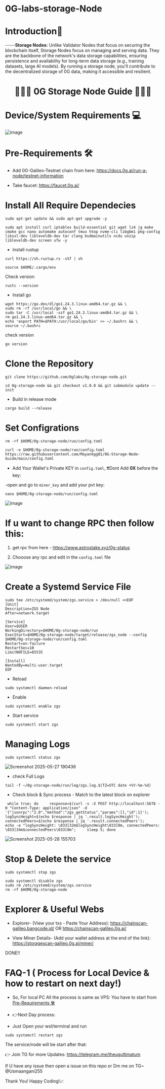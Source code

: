 # 0G-labs-storage-Node

<div align="left">

#   **Introduction📔**

</div>


-----**Storage Nodes:**
Unlike Validator Nodes that focus on securing the blockchain itself, Storage Nodes focus on managing and serving data. They are the backbone of the network's data storage capabilities, ensuring persistence and availability for long-term data storage (e.g., training datasets, large AI models). By running a storage node, you'll contribute to the decentralized storage of 0G data, making it accessible and resilient.

<div align="center">

#  👨🏻‍💻 **0G Storage Node Guide** 👨🏻‍💻

</div>


# Device/System Requirements 💻

![image](https://github.com/user-attachments/assets/6f06b201-c4b1-4671-b3e1-bf1e49cb5182)



# Pre-Requirements 🛠

* Add 0G-Galileo-Testnet chain from here: https://docs.0g.ai/run-a-node/testnet-information

* Take faucet: https://faucet.0g.ai/


# Install All Require Dependecies

```
sudo apt-get update && sudo apt-get upgrade -y
```

```
sudo apt install curl iptables build-essential git wget lz4 jq make cmake gcc nano automake autoconf tmux htop nvme-cli libgbm1 pkg-config libssl-dev libleveldb-dev tar clang bsdmainutils ncdu unzip libleveldb-dev screen ufw -y
```

* Install rustup

```
curl https://sh.rustup.rs -sSf | sh
```

```
source $HOME/.cargo/env
```

Check version

```
rustc --version
```


* Install go

```
wget https://go.dev/dl/go1.24.3.linux-amd64.tar.gz && \
sudo rm -rf /usr/local/go && \
sudo tar -C /usr/local -xzf go1.24.3.linux-amd64.tar.gz && \
rm go1.24.3.linux-amd64.tar.gz && \
echo 'export PATH=$PATH:/usr/local/go/bin' >> ~/.bashrc && \
source ~/.bashrc
```

check version

```
go version
```


# Clone the Repository

```
git clone https://github.com/0glabs/0g-storage-node.git
```

```
cd 0g-storage-node && git checkout v1.0.0 && git submodule update --init
```

* Build in release mode 

```
cargo build --release
```

# Set Configrations

```
rm -rf $HOME/0g-storage-node/run/config.toml
```

```
curl -o $HOME/0g-storage-node/run/config.toml https://raw.githubusercontent.com/Mayankgg01/0G-Storage-Node-Guide/main/config.toml
```


* Add Your Wallet's Private KEY in `config.toml`, ❗❗Dont Add **0X** before the key:

-open and go to `miner_key` and add your pvt key:

```
nano $HOME/0g-storage-node/run/config.toml
```

![image](https://github.com/user-attachments/assets/a513812f-177e-4a74-83a9-1548c98f4556)


# If u want to change RPC then follow this:

1. get rpc from here - https://www.astrostake.xyz/0g-status

2. Chooose any rpc and edit in the `config.toml` file

![image](https://github.com/user-attachments/assets/44b682a5-45ce-4fc8-8c3a-7f2355f3b9ac)


# Create a Systemd Service File

```
sudo tee /etc/systemd/system/zgs.service > /dev/null <<EOF
[Unit]
Description=ZGS Node
After=network.target

[Service]
User=$USER
WorkingDirectory=$HOME/0g-storage-node/run
ExecStart=$HOME/0g-storage-node/target/release/zgs_node --config $HOME/0g-storage-node/run/config.toml
Restart=on-failure
RestartSec=10
LimitNOFILE=65535

[Install]
WantedBy=multi-user.target
EOF
```

* Reload

```
sudo systemctl daemon-reload
```

* Enable

```
sudo systemctl enable zgs
```

* Start service

```
sudo systemctl start zgs
```


# Managing Logs

```
sudo systemctl status zgs
```

![Screenshot 2025-05-27 190436](https://github.com/user-attachments/assets/3b01ab3f-8d43-43b3-9bf1-b2a8e870e1fe)


* check Full Logs

```
tail -f ~/0g-storage-node/run/log/zgs.log.$(TZ=UTC date +%Y-%m-%d)
```

* Check block & Sync process - Match to the latest block on explorer

```
 while true; do     response=$(curl -s -X POST http://localhost:5678 -H "Content-Type: application/json" -d '{"jsonrpc":"2.0","method":"zgs_getStatus","params":[],"id":1}');     logSyncHeight=$(echo $response | jq '.result.logSyncHeight');     connectedPeers=$(echo $response | jq '.result.connectedPeers');     echo -e "logSyncHeight: \033[32m$logSyncHeight\033[0m, connectedPeers: \033[34m$connectedPeers\033[0m";     sleep 5; done
```

![Screenshot 2025-05-28 155703](https://github.com/user-attachments/assets/ab97078b-2c2a-4328-aace-bc94982ab802)


# Stop & Delete the service

```
sudo systemctl stop zgs
```

```
sudo systemctl disable zgs
sudo rm /etc/systemd/system/zgs.service
rm -rf $HOME/0g-storage-node
```



# Explorer & Useful Webs

* Explorer- (View your txs - Paste Your Address): https://chainscan-galileo.bangcode.id/ OR https://chainscan-galileo.0g.ai/

* View Miner Details- (Add your wallet address at the end of the link): https://storagescan-galileo.0g.ai/miner/

DONE!!





# FAQ-1 ( Process for Local Device & how to restart on next day!)

* So, For local PC All the process is same as VPS: You have to start from [Pre-Requirements 🛠](https://github.com/Mayankgg01/0G-Storage-Node-Guide?tab=readme-ov-file#pre-requirements-)

* 👉Next Day process:
                  
- Just Open your wsl/terminal and run

```
sudo systemctl restart zgs
```

The service/node will be start after that:

👉 Join TG for more Updates: https://telegram.me/theugultimatum

If U have any issue then open a issue on this repo or Dm me on TG~ @Usmaangani255

Thank You! Happy Coding!📈
